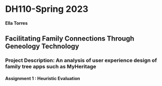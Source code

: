 # DH110-Spring 2023
#### Ella Torres
## Facilitating Family Connections Through Geneology Technology
### Project Description: An analysis of user experience design of family tree apps such as MyHeritage
#### Assignment 1 : Heuristic Evaluation
